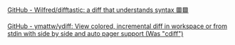 [GitHub - Wilfred/difftastic: a diff that understands syntax 🟥🟩](https://github.com/Wilfred/difftastic)

[GitHub - ymattw/ydiff: View colored, incremental diff in workspace or from stdin with side by side and auto pager support (Was &quot;cdiff&quot;)](https://github.com/ymattw/ydiff)
